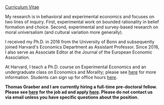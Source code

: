 [Curriculum Vitae](/pdf/Enke_cv.pdf)

My research is in behavioral and experimental economics and focuses on two lines of inquiry. First, experimental work on bounded rationality in belief formation and choice. Second, experimental and survey-based research on moral universalism (and cultural variation more generally). 

I received my Ph.D. in 2016 from the University of Bonn and subsequently joined Harvard's Economics Department as Assistant Professor. Since 2018, I also serve as Associate Editor at the Journal of the European Economic Association.

At Harvard, I teach a Ph.D. course on Experimental Economics and an undergraduate class on Economics and Morality; please see [here](https://scholar.harvard.edu/benke) for more information. Students can sign up for office hours [here](https://app.acuityscheduling.com/schedule.php?owner=12646405).

**Thomas Graeber and I are currently hiring a full-time pre-doctoral fellow. Please see [here](/pdf/Pre-doc.pdf) for the job ad and apply [here](https://academicpositions.harvard.edu/postings/9640). Please do not contact us via email unless you have specific questions about the position.**

    

